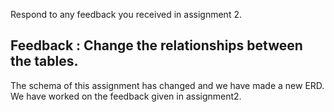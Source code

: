 Respond to any feedback you received in assignment 2.

## Feedback : Change the relationships between the tables. 

The schema of this assignment has changed and we have made a new ERD. We have worked on the feedback given in assignment2.

